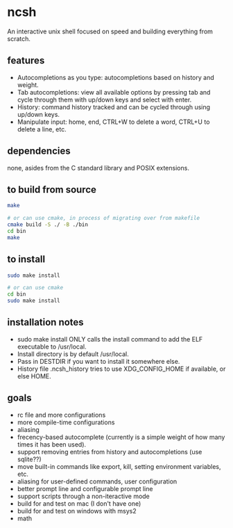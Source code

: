 # ncsh

An interactive unix shell focused on speed and building everything from scratch.

## features

* Autocompletions as you type: autocompletions based on history and weight.
* Tab autocompletions: view all available options by pressing tab and cycle through them with up/down keys and select with enter.
* History: command history tracked and can be cycled through using up/down keys.
* Manipulate input: home, end, CTRL+W to delete a word, CTRL+U to delete a line, etc.

## dependencies

none, asides from the C standard library and POSIX extensions.

## to build from source

``` sh
make

# or can use cmake, in process of migrating over from makefile
cmake build -S ./ -B ./bin
cd bin
make
```

## to install

``` sh
sudo make install

# or can use cmake
cd bin
sudo make install
```

## installation notes

* sudo make install ONLY calls the install command to add the ELF executable to /usr/local.
* Install directory is by default /usr/local.
* Pass in DESTDIR if you want to install it somewhere else.
* History file .ncsh_history tries to use XDG_CONFIG_HOME if available, or else HOME.

## goals

* rc file and more configurations
* more compile-time configurations
* aliasing
* frecency-based autocomplete (currently is a simple weight of how many times it has been used).
* support removing entries from history and autocompletions (use sqlite??)
* move built-in commands like export, kill, setting environment variables, etc.
* aliasing for user-defined commands, user configuration
* better prompt line and configurable prompt line
* support scripts through a non-iteractive mode
* build for and test on mac (I don't have one)
* build for and test on windows with msys2
* math
